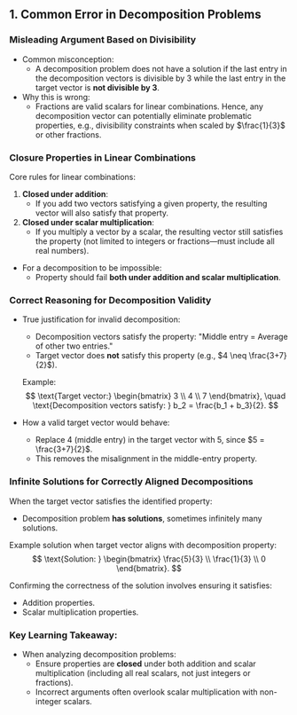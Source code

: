 ## 1. Common Error in Decomposition Problems

### Misleading Argument Based on Divisibility

- Common misconception:
  - A decomposition problem does not have a solution if the last entry in the decomposition vectors is divisible by 3 while the last entry in the target vector is **not divisible by 3**.
- Why this is wrong:
  - Fractions are valid scalars for linear combinations. Hence, any decomposition vector can potentially eliminate problematic properties, e.g., divisibility constraints when scaled by $\frac{1}{3}$ or other fractions.

### Closure Properties in Linear Combinations

Core rules for linear combinations:
1. **Closed under addition**:
   - If you add two vectors satisfying a given property, the resulting vector will also satisfy that property.
2. **Closed under scalar multiplication**:
   - If you multiply a vector by a scalar, the resulting vector still satisfies the property (not limited to integers or fractions—must include all real numbers).

- For a decomposition to be impossible:
  - Property should fail **both under addition and scalar multiplication**.

### Correct Reasoning for Decomposition Validity

- True justification for invalid decomposition:
  - Decomposition vectors satisfy the property: "Middle entry = Average of other two entries."
  - Target vector does **not** satisfy this property (e.g., $4 \neq \frac{3+7}{2}$).
  
  Example:
  $$
  \text{Target vector:} \begin{bmatrix} 3 \\ 4 \\ 7 \end{bmatrix}, \quad
  \text{Decomposition vectors satisfy: } b_2 = \frac{b_1 + b_3}{2}.
  $$
  
- How a valid target vector would behave:
  - Replace $4$ (middle entry) in the target vector with $5$, since $5 = \frac{3+7}{2}$.
  - This removes the misalignment in the middle-entry property.

### Infinite Solutions for Correctly Aligned Decompositions

When the target vector satisfies the identified property:
- Decomposition problem **has solutions**, sometimes infinitely many solutions.
  
Example solution when target vector aligns with decomposition property:
$$
\text{Solution: } \begin{bmatrix} \frac{5}{3} \\ \frac{1}{3} \\ 0 \end{bmatrix}.
$$

Confirming the correctness of the solution involves ensuring it satisfies:
- Addition properties.
- Scalar multiplication properties.

### Key Learning Takeaway:
- When analyzing decomposition problems:
  - Ensure properties are **closed** under both addition and scalar multiplication (including all real scalars, not just integers or fractions).
  - Incorrect arguments often overlook scalar multiplication with non-integer scalars.